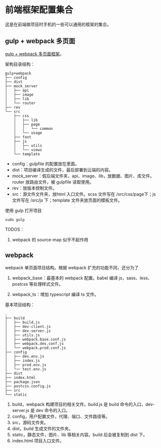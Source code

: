 # 前端框架配置集合
这是在前端做项目时手机的一些可以通用的框架的集合。

## gulp + webpack 多页面

[gulp + webpack 多页面框架](https://github.com/cutwenty/fe-framework/tree/master/gulp%2Bwebpack)。

架构目录结构：

	gulp+webpack
	├── config
	├── dist
	├── mock_server
	│   ├── api
	│   ├── image
	│   ├── lib
	│   └── router
	├── rev
	└── src
	    ├── css
	    │   ├── lib
	    │   ├── page
	    │   │   └── common
	    │   └── usage   
	    ├── font
	    ├── js
	    │   ├── utils
	    │   └── views
	    └── template
	    
* config：gulpfile 的配置放在里面。
* dist：项目编译生成的文件，最后部署到云端的内容。
* mock_server：假后端文件夹，api、image、lib，放数据、图片、库文件。router 放路由文件，被 gulpfile 读取使用。
* rev：放版本控制文件。
* src：源文件文件夹，放html 入口文件。scss 文件写在 /src/css/page下；js 文件写在 /src/js 下；template 文件夹放页面的模板文件。

使用 gulp 打开项目

	sudo gulp
	
TODOS：

1. webpack 的 source-map 似乎不起作用

## webpack

webpack 单页面项目结构。根据 webpack 扩充的功能不同，还分为了

1. webpack_base：最基本的 webpack 配置。babel 编译 js，sass、less、postcss 等处理样式文件。

2. webpack_ts：增加 typescript 编译 ts 文件。

基本项目结构：

	.
	├── build
	│   ├── build.js
	│   ├── dev-client.js
	│   ├── dev-server.js
	│   ├── utils.js
	│   ├── webpack.base.conf.js
	│   ├── webpack.dev.conf.js
	│   └── webpack.prod.conf.js
	├── config
	│   ├── dev.env.js
	│   ├── index.js
	│   ├── prod.env.js
	│   └── test.env.js
	├── dist
	├── index.html
	├── package.json
	├── postcss.config.js
	├── src
	└── static
	
1. build，webpack 构建项目的相关文件。build.js 是 build 命令的入口，dev-server.js 是 dev 命令的入口。
2. config，用户配置文件，代理、端口、文件路径等。
3. src，源码文件夹。
4. dist，build 生成文件的文件夹。
5. static，静态文件，图片、lib 等相关内容。build 后会被复制到 dist 下。
6. index.html 项目入口文件。